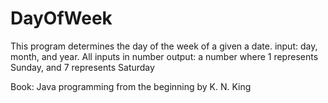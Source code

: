 # DayOfWeek
This program determines the day of the week of a given a date.
input: day, month, and year. All inputs in number
output: a number where 1 represents Sunday, and 7 represents Saturday


Book: Java programming from the beginning by K. N. King
